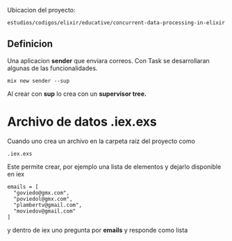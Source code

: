 Ubicacion del proyecto:

```shell
estudios/codigos/elixir/educative/concurrent-data-processing-in-elixir
```

## Definicion

Una aplicacion **sender** que enviara correos.
Con Task se desarrollaran algunas de las funcionalidades.

```
mix new sender --sup
```

Al crear con **sup** lo crea con un **supervisor tree.**


# Archivo de datos .iex.exs

Cuando uno crea un archivo en la carpeta raiz del proyecto como

```
.iex.exs
```

Este permite crear, por ejemplo una lista de elementos y dejarlo disponible en iex

```
emails = [
  "goviedo@gmx.com",
  "poviedol@gmx.com",
  "plambertv@gmail.com",
  "moviedov@gmail.com"
]
```

y dentro de iex uno pregunta por **emails** y responde como lista


